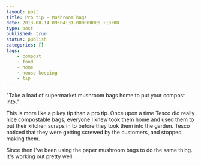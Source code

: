 ```yaml
---
layout: post
title: Pro tip - Mushroom bags
date: 2013-08-14 09:04:31.000000000 +10:00
type: post
published: true
status: publish
categories: []
tags:
    - compost
    - food
    - home
    - house keeping
    - tip
---
```


<p>"Take a load of supermarket mushroom bags home to put your compost into."</p>
<p>This is more like a pikey tip than a pro tip. Once upon a time Tesco did really nice compostable bags, everyone I knew took them home and used them to put their kitchen scraps in to before they took them into the garden. Tesco noticed that they were getting screwed by the customers, and stopped making them.</p>
<p>Since then I've been using the paper mushroom bags to do the same thing. It's working out pretty well.</p>

